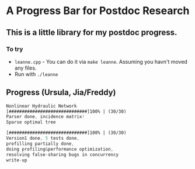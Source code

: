 # A Progress Bar for Postdoc Research

## This is a little library for my postdoc progress.

### To try

* `leanne.cpp` - You can do it via `make leanne`. Assuming you havn't moved any files.
*  Run with `./leanne`

## Progress (Ursula, Jia/Freddy)

```asm
Nonlinear Hydraulic Network
[##############################]100% | (30/30)
Parser done, incidence matrix!
Sparse optimal tree

[##############################]100% | (30/30)
Version1 done, 5 tests done, 
profilling partially done, 
doing profiling&performance optimization, 
resolving false-sharing bugs in concurrency
write-up
```



